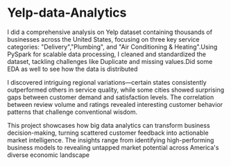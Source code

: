 # Yelp-data-Analytics

I did a comprehensive analysis on Yelp dataset containing thousands of businesses across the United States, focusing on three key service categories: "Delivery","Plumbing", and "Air Conditioning & Heating".Using PySpark for scalable data processing, I cleaned and standardized the dataset, tackling challenges like Duplicate and missing values.Did some EDA as well to see how the data is distributed

I discovered intriguing regional variations—certain states consistently outperformed others in service quality, while some cities showed surprising gaps between customer demand and satisfaction levels. The correlation between review volume and ratings revealed interesting customer behavior patterns that challenge conventional wisdom.

This project showcases how big data analytics can transform business decision-making, turning scattered customer feedback into actionable market intelligence. The insights range from identifying high-performing business models to revealing untapped market potential across America's diverse economic landscape
